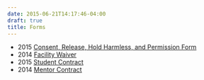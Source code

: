 ```yaml
---
date: 2015-06-21T14:17:46-04:00
draft: true
title: Forms
---
```


+ 2015 [Consent, Release, Hold Harmless, and Permission Form][Release Form]
+ 2014 [Facility Waiver]
+ 2015 [Student Contract]
+ 2014 [Mentor Contract]


[Release Form]: /files/2015HRG_WaiverReleasePermissions.docx

[Student Contract]: /files/2015HHStudent-Contract.docx

[Mentor Contract]: /files/2014HHMentor-Contract.pdf

[Facility Waiver]: /files/2014FacilityWaiverOptimist.docx
